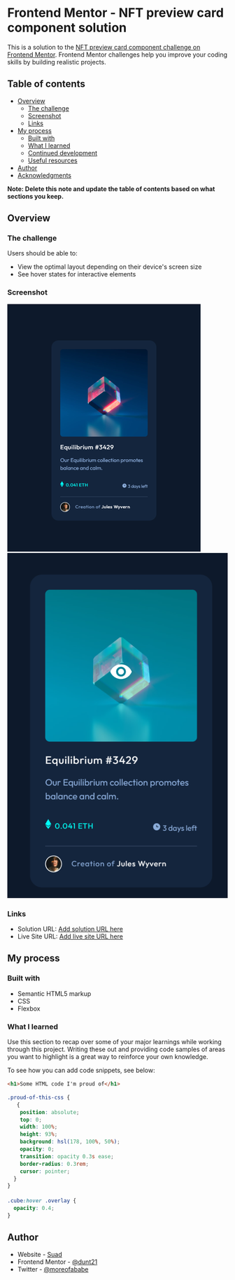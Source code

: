 # Frontend Mentor - NFT preview card component solution

This is a solution to the [NFT preview card component challenge on Frontend Mentor](https://www.frontendmentor.io/challenges/nft-preview-card-component-SbdUL_w0U). Frontend Mentor challenges help you improve your coding skills by building realistic projects.

## Table of contents

- [Overview](#overview)
  - [The challenge](#the-challenge)
  - [Screenshot](#screenshot)
  - [Links](#links)
- [My process](#my-process)
  - [Built with](#built-with)
  - [What I learned](#what-i-learned)
  - [Continued development](#continued-development)
  - [Useful resources](#useful-resources)
- [Author](#author)
- [Acknowledgments](#acknowledgments)

**Note: Delete this note and update the table of contents based on what sections you keep.**

## Overview

### The challenge

Users should be able to:

- View the optimal layout depending on their device's screen size
- See hover states for interactive elements

### Screenshot

![](./screenshot.jpg)
![](./screenshot1.jpg)

### Links

- Solution URL: [Add solution URL here](https://your-solution-url.com)
- Live Site URL: [Add live site URL here](https://your-live-site-url.com)

## My process

### Built with

- Semantic HTML5 markup
- CSS
- Flexbox

### What I learned

Use this section to recap over some of your major learnings while working through this project. Writing these out and providing code samples of areas you want to highlight is a great way to reinforce your own knowledge.

To see how you can add code snippets, see below:

```html
<h1>Some HTML code I'm proud of</h1>
```

```css
.proud-of-this-css {
   {
    position: absolute;
    top: 0;
    width: 100%;
    height: 93%;
    background: hsl(178, 100%, 50%);
    opacity: 0;
    transition: opacity 0.3s ease;
    border-radius: 0.3rem;
    cursor: pointer;
  }
}

.cube:hover .overlay {
  opacity: 0.4;
}
```

## Author

- Website - [Suad](https://my-portfolio-mu-dun-46.vercel.app/#top)
- Frontend Mentor - [@dunt21](https://www.frontendmentor.io/profile/dunt21)
- Twitter - [@moreofababe](https://www.twitter.com/moreofababe)
